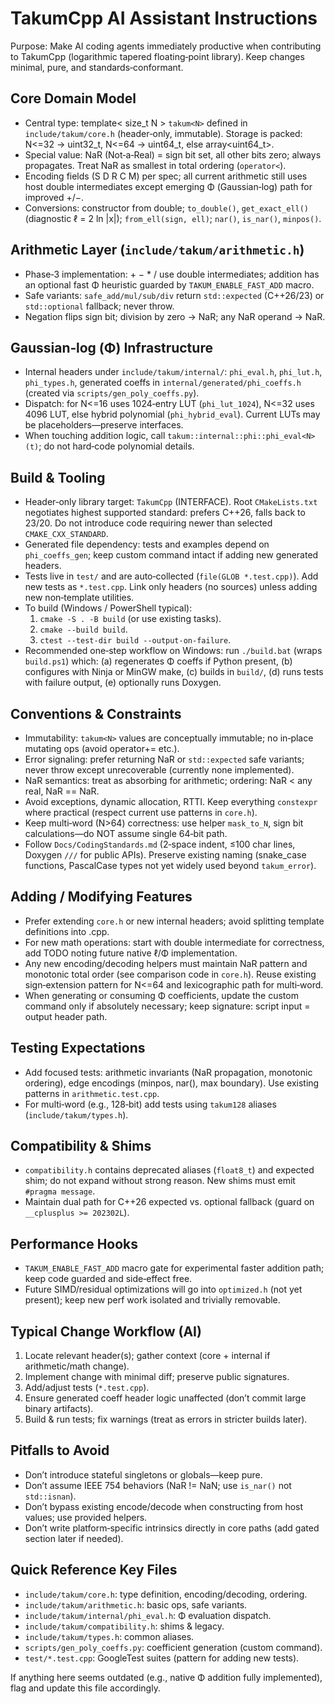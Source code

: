 # TakumCpp AI Assistant Instructions

Purpose: Make AI coding agents immediately productive when contributing to TakumCpp (logarithmic tapered floating‑point library). Keep changes minimal, pure, and standards‐conformant.

## Core Domain Model
- Central type: template< size_t N > `takum<N>` defined in `include/takum/core.h` (header‑only, immutable). Storage is packed: N<=32 -> uint32_t, N<=64 -> uint64_t, else array<uint64_t>.
- Special value: NaR (Not‑a‑Real) = sign bit set, all other bits zero; always propagates. Treat NaR as smallest in total ordering (`operator<`).
- Encoding fields (S D R C M) per spec; all current arithmetic still uses host double intermediates except emerging Φ (Gaussian‑log) path for improved +/−.
- Conversions: constructor from double; `to_double()`, `get_exact_ell()` (diagnostic ℓ = 2 ln |x|); `from_ell(sign, ell)`; `nar()`, `is_nar()`, `minpos()`.

## Arithmetic Layer (`include/takum/arithmetic.h`)
- Phase‑3 implementation: + − * / use double intermediates; addition has an optional fast Φ heuristic guarded by `TAKUM_ENABLE_FAST_ADD` macro.
- Safe variants: `safe_add/mul/sub/div` return `std::expected` (C++26/23) or `std::optional` fallback; never throw.
- Negation flips sign bit; division by zero -> NaR; any NaR operand -> NaR.

## Gaussian‑log (Φ) Infrastructure
- Internal headers under `include/takum/internal/`: `phi_eval.h`, `phi_lut.h`, `phi_types.h`, generated coeffs in `internal/generated/phi_coeffs.h` (created via `scripts/gen_poly_coeffs.py`).
- Dispatch: for N<=16 uses 1024‑entry LUT (`phi_lut_1024`), N<=32 uses 4096 LUT, else hybrid polynomial (`phi_hybrid_eval`). Current LUTs may be placeholders—preserve interfaces.
- When touching addition logic, call `takum::internal::phi::phi_eval<N>(t)`; do not hard‑code polynomial details.

## Build & Tooling
- Header‑only library target: `TakumCpp` (INTERFACE). Root `CMakeLists.txt` negotiates highest supported standard: prefers C++26, falls back to 23/20. Do not introduce code requiring newer than selected `CMAKE_CXX_STANDARD`.
- Generated file dependency: tests and examples depend on `phi_coeffs_gen`; keep custom command intact if adding new generated headers.
- Tests live in `test/` and are auto‑collected (`file(GLOB *.test.cpp)`). Add new tests as `*.test.cpp`. Link only headers (no sources) unless adding new non‑template utilities.
- To build (Windows / PowerShell typical):
  1. `cmake -S . -B build` (or use existing tasks).
  2. `cmake --build build`.
  3. `ctest --test-dir build --output-on-failure`.
 - Recommended one‑step workflow on Windows: run `./build.bat` (wraps `build.ps1`) which: (a) regenerates Φ coeffs if Python present, (b) configures with Ninja or MinGW make, (c) builds in `build/`, (d) runs tests with failure output, (e) optionally runs Doxygen.

## Conventions & Constraints
- Immutability: `takum<N>` values are conceptually immutable; no in‑place mutating ops (avoid operator+= etc.).
- Error signaling: prefer returning NaR or `std::expected` safe variants; never throw except unrecoverable (currently none implemented).
- NaR semantics: treat as absorbing for arithmetic; ordering: NaR < any real, NaR == NaR.
- Avoid exceptions, dynamic allocation, RTTI. Keep everything `constexpr` where practical (respect current use patterns in `core.h`).
- Keep multi‑word (N>64) correctness: use helper `mask_to_N`, sign bit calculations—do NOT assume single 64‑bit path.
- Follow `Docs/CodingStandards.md` (2‑space indent, ≤100 char lines, Doxygen `///` for public APIs). Preserve existing naming (snake_case functions, PascalCase types not yet widely used beyond `takum_error`).

## Adding / Modifying Features
- Prefer extending `core.h` or new internal headers; avoid splitting template definitions into .cpp.
- For new math operations: start with double intermediate for correctness, add TODO noting future native ℓ/Φ implementation.
- Any new encoding/decoding helpers must maintain NaR pattern and monotonic total order (see comparison code in `core.h`). Reuse existing sign‑extension pattern for N<=64 and lexicographic path for multi‑word.
- When generating or consuming Φ coefficients, update the custom command only if absolutely necessary; keep signature: script input = output header path.

## Testing Expectations
- Add focused tests: arithmetic invariants (NaR propagation, monotonic ordering), edge encodings (minpos, nar(), max boundary). Use existing patterns in `arithmetic.test.cpp`.
- For multi‑word (e.g., 128‑bit) add tests using `takum128` aliases (`include/takum/types.h`).

## Compatibility & Shims
- `compatibility.h` contains deprecated aliases (`float8_t`) and expected shim; do not expand without strong reason. New shims must emit `#pragma message`.
- Maintain dual path for C++26 expected vs. optional fallback (guard on `__cplusplus >= 202302L`).

## Performance Hooks
- `TAKUM_ENABLE_FAST_ADD` macro gate for experimental faster addition path; keep code guarded and side‑effect free.
- Future SIMD/residual optimizations will go into `optimized.h` (not yet present); keep new perf work isolated and trivially removable.

## Typical Change Workflow (AI)
1. Locate relevant header(s); gather context (core + internal if arithmetic/math change).
2. Implement change with minimal diff; preserve public signatures.
3. Add/adjust tests (`*.test.cpp`).
4. Ensure generated coeff header logic unaffected (don’t commit large binary artifacts).
5. Build & run tests; fix warnings (treat as errors in stricter builds later).

## Pitfalls to Avoid
- Don’t introduce stateful singletons or globals—keep pure.
- Don’t assume IEEE 754 behaviors (NaR != NaN; use `is_nar()` not `std::isnan`).
- Don’t bypass existing encode/decode when constructing from host values; use provided helpers.
- Don’t write platform‑specific intrinsics directly in core paths (add gated section later if needed).

## Quick Reference Key Files
- `include/takum/core.h`: type definition, encoding/decoding, ordering.
- `include/takum/arithmetic.h`: basic ops, safe variants.
- `include/takum/internal/phi_eval.h`: Φ evaluation dispatch.
- `include/takum/compatibility.h`: shims & legacy.
- `include/takum/types.h`: common aliases.
- `scripts/gen_poly_coeffs.py`: coefficient generation (custom command).
- `test/*.test.cpp`: GoogleTest suites (pattern for adding new tests).

If anything here seems outdated (e.g., native Φ addition fully implemented), flag and update this file accordingly.
